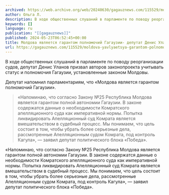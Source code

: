```yaml
---
archived: https://web.archive.org/web/20240630/gagauznews.com/115529/moldova-yavlyaetsya-garantom-polnomochij-gagauzii-denis-ulanov.html
author: Ольга Л.
description: В ходе общественных слушаний в парламенте по поводу реорганизации судов, депутат Денис Уланов призвал авторов законопроекта учитывать статус и полномочия Гагаузии, установленные законом Молдовы. Депутат напомнил парламентариям, что «Молдова является гарантом полномочий Гагаузии». «Напоминаю, что согласно Закону №25 Республика Молдова является гарантом полной автономии Гагаузии. В законе содержатся данные о необходимости Комратского апелляционного суда как императивной нормы. Попытка ликвидировать Апелляционный суд Комрата является вмешательством в судебный процесс. Мы понимаем, что цель состоит в том, чтобы убрать более серьезные дела, рассмотренные Апелляционным судом Комрата, под контроль Кагула», — заявил депутат политического блока «Победа».
keywords: []
language: ru
publication: "[[gagauznews]]"
published: 2024-05-23T06:52:45+00:00
title: Молдова является гарантом полномочий Гагаузии- депутат Денис Уланов
url: https://gagauznews.com/115529/moldova-yavlyaetsya-garantom-polnomochij-gagauzii-denis-ulanov.html
---
```


В ходе общественных слушаний в парламенте по поводу реорганизации судов, депутат Денис Уланов призвал авторов законопроекта учитывать статус и полномочия Гагаузии, установленные законом Молдовы.

Депутат напомнил парламентариям, что «Молдова является гарантом полномочий Гагаузии».

> «Напоминаю, что согласно Закону №25 Республика Молдова является гарантом полной автономии Гагаузии. В законе содержатся данные о необходимости Комратского апелляционного суда как императивной нормы. Попытка ликвидировать Апелляционный суд Комрата является вмешательством в судебный процесс. Мы понимаем, что цель состоит в том, чтобы убрать более серьезные дела, рассмотренные Апелляционным судом Комрата, под контроль Кагула», — заявил депутат политического блока «Победа».

«Напоминаю, что согласно Закону №25 Республика Молдова является гарантом полной автономии Гагаузии. В законе содержатся данные о необходимости Комратского апелляционного суда как императивной нормы. Попытка ликвидировать Апелляционный суд Комрата является вмешательством в судебный процесс. Мы понимаем, что цель состоит в том, чтобы убрать более серьезные дела, рассмотренные Апелляционным судом Комрата, под контроль Кагула», — заявил депутат политического блока «Победа».